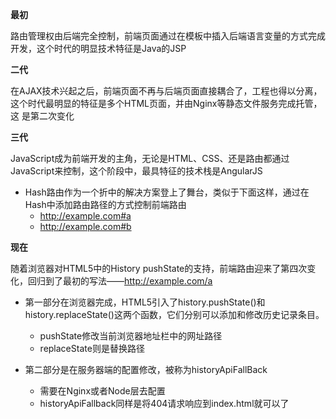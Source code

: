 **最初**

路由管理权由后端完全控制，前端页面通过在模板中插入后端语言变量的方式完成开发，这个时代的明显技术特征是Java的JSP

**二代**

在AJAX技术兴起之后，前端页面不再与后端页面直接耦合了，工程也得以分离，这个时代最明显的特征是多个HTML页面，并由Nginx等静态文件服务完成托管，这 是第二次变化

**三代**

JavaScript成为前端开发的主角，无论是HTML、CSS、还是路由都通过JavaScript来控制，这个阶段中，最具特征的技术栈是AngularJS

- Hash路由作为一个折中的解决方案登上了舞台，类似于下面这样，通过在Hash中添加路由路径的方式控制前端路由
  - http://example.com#a
  - http://example.com#b

**现在**

随着浏览器对HTML5中的History pushState的支持，前端路由迎来了第四次变化，回归到了最初的写法——http://example.com/a

- 第一部分在浏览器完成，HTML5引入了history.pushState()和history.replaceState()这两个函数，它们分别可以添加和修改历史记录条目。

  - pushState修改当前浏览器地址栏中的网址路径
  - replaceState则是替换路径

- 第二部分是在服务器端的配置修改，被称为historyApiFallBack

  - 需要在Nginx或者Node层去配置
  - historyApiFallback同样是将404请求响应到index.html就可以了

  